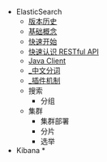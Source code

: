 * ElasticSearch
  * [版本历史](es/version-history.md)
  * [基础概念](es/core-concept.md)
  * [快速开始](es/quick-start.md)
  * [快速认识 RESTful API](es/quick-start-crud.md)
  * [Java Client](es/java-client.md)
  * [_中文分词](es/chinese.md)
  * [_插件机制](es/plugins.md)
  * 搜索
    * 分组
  * 集群
    * 集群部署
    * 分片
    * 选举
* Kibana
  * 

